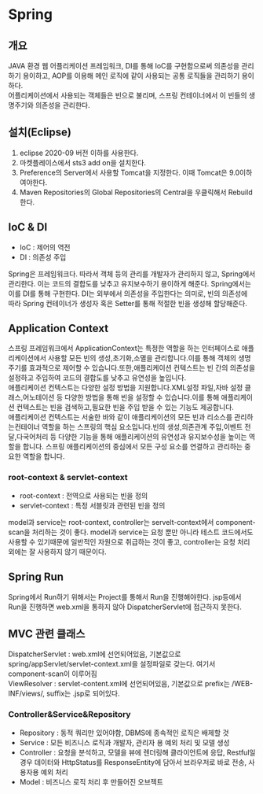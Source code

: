 # Spring

## 개요
JAVA 환경 웹 어플리케이션 프레임워크, DI를 통해 IoC를 구현함으로써 의존성을 관리하기 용이하고, AOP를 이용해 메인 로직에 같이 사용되는 공통 로직들을 관리하기 용이하다.   
어플리케이션에서 사용되는 객체들은 빈으로 불리며, 스프링 컨테이너에서 이 빈들의 생명주기와 의존성을 관리한다.

## 설치(Eclipse)
1. eclipse 2020-09 버전 이하를 사용한다.
2. 마켓플레이스에서 sts3 add on을 설치한다.
3. Preference의 Server에서 사용할 Tomcat을 지정한다. 이때 Tomcat은 9.0이하여야한다.
4. Maven Repositories의 Global Repositories의 Central을 우클릭해서 Rebuild한다.

## IoC & DI
- IoC : 제어의 역전
- DI : 의존성 주입

Spring은 프레임워크다. 따라서 객체 등의 관리를 개발자가 관리하지 않고, Spring에서 관리한다. 이는 코드의 결합도를 낮추고 유지보수하기 용이하게 해준다. Spring에서는 이를 DI를 통해 구현한다. DI는 외부에서 의존성을 주입한다는 의미로, 빈의 의존성에 따라 Spring 컨테이너가 생성자 혹은 Setter를 통해 적절한 빈을 생성해 할당해준다.

## Application Context

스프링 프레임워크에서 ApplicationContext는 특정한 역할을 하는 인터페이스로
애플리케이션에서 사용할 모든 빈의 생성,초기화,소멸을 관리합니다.이를 통해 객체의 생명주기를 효과적으로 제어할 수 있습니다.또한,애플리케이션 컨텍스트는 빈 간의 의존성을
설정하고 주입하여 코드의 결합도를 낮추고 유연성을 높입니다.
<br/>
애플리케이션 컨텍스트는 다양한 설정 방법을 지원합니다.XML설정 파일,자바 설정 클래스,어노테이션 등 다양한 방법을 통해 빈을 설정할 수 있습니다.이를 통해 애플리케이션 컨텍스트는 빈을 검색하고,필요한 빈을 주입 받을 수 있는 기능도 제공합니다.
<br/>
애플리케이션 컨텍스트는 서술한 바와 같이 애플리케이션의 모든 빈과 리소스를 관리하는컨테이너 역할을 하는 스프링의 핵심 요소입니다.빈의 생성,의존관계 주입,이벤트 전달,다국어처리 등 다양한 기능을 통해 애플리케이션의 유연성과 유지보수성을 높이는 역할을 합니다.
스프링 애플리케이션의 중심에서 모든 구성 요소를 연결하고 관리하는 중요한 역할을 합니다.

### root-context & servlet-context
- root-context : 전역으로 사용되는 빈을 정의
- servlet-context : 특정 서블릿과 관련된 빈을 정의

model과 service는 root-context, controller는 servelt-context에서 component-scan을 처리하는 것이 좋다. model과 service는 요청 뿐만 아니라 테스트 코드에서도 사용할 수 있기때문에 일반적인 자원으로 취급하는 것이 좋고, controller는 요청 처리 외에는 잘 사용하지 않기 때문이다.

## Spring Run

Spring에서 Run하기 위해서는 Project를 통해서 Run을 진행해야한다. jsp등에서 Run을 진행하면 web.xml을 통하지 않아 DispatcherServlet에 접근하지 못한다.

## MVC 관련 클래스

DispatcherServlet : web.xml에 선언되어있음, 기본값으로 spring/appServlet/servlet-context.xml을 설정파일로 갖는다. 여기서 component-scan이 이루어짐
<br/>
ViewResolver : servlet-content.xml에 선언되어있음, 기본값으로 prefix는 /WEB-INF/views/, suffix는 .jsp로 되어있다.

### Controller&Service&Repository
- Repository : 동적 쿼리만 있어야함, DBMS에 종속적인 로직은 배제할 것
- Service : 모든 비즈니스 로직과 개발자, 관리자 용 예외 처리 및 모델 생성
- Controller : 요청을 분석하고, 모델을 뷰에 렌더링해 클라이언트에 응답, Restful일 경우 데이터와 HttpStatus를 ResponseEntity<T>에 담아서 브라우저로 바로 전송, 사용자용 예외 처리
- Model : 비즈니스 로직 처리 후 만들어진 오브젝트
